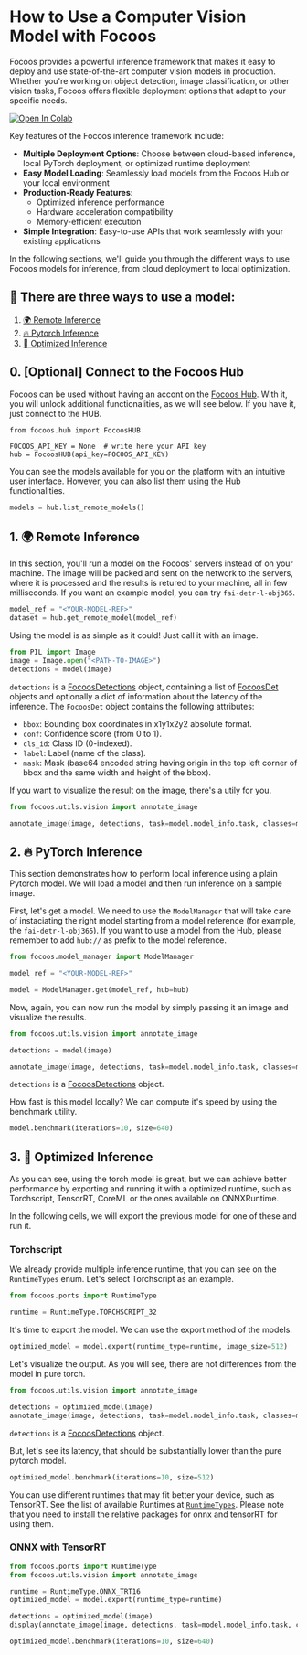 # How to Use a Computer Vision Model with Focoos
Focoos provides a powerful inference framework that makes it easy to deploy and use state-of-the-art computer vision models in production. Whether you're working on object detection, image classification, or other vision tasks, Focoos offers flexible deployment options that adapt to your specific needs.

[![Open In Colab](https://colab.research.google.com/assets/colab-badge.svg)](https://colab.research.google.com/github/FocoosAI/focoos/blob/main/tutorials/inference.ipynb)

Key features of the Focoos inference framework include:

- **Multiple Deployment Options**: Choose between cloud-based inference, local PyTorch deployment, or optimized runtime deployment
- **Easy Model Loading**: Seamlessly load models from the Focoos Hub or your local environment
- **Production-Ready Features**:
    - Optimized inference performance
    - Hardware acceleration compatibility
    - Memory-efficient execution
- **Simple Integration**: Easy-to-use APIs that work seamlessly with your existing applications

In the following sections, we'll guide you through the different ways to use Focoos models for inference, from cloud deployment to local optimization.

## 🎨 There are three ways to use a model:

1. [🌍 Remote Inference](#1-remote-inference)
2. [🔥 Pytorch Inference](#2-pytorch-inference)
3. [🔨 Optimized Inference](#3-optimized-inference)

## 0. \[Optional\] Connect to the Focoos Hub

Focoos can be used without having an accont on the [Focoos Hub](app.focoos.ai). With it, you will unlock additional functionalities, as we will see below. If you have it, just connect to the HUB.
```
from focoos.hub import FocoosHUB

FOCOOS_API_KEY = None  # write here your API key
hub = FocoosHUB(api_key=FOCOOS_API_KEY)
```

You can see the models available for you on the platform with an intuitive user interface.
However, you can also list them using the Hub functionalities.

```python
models = hub.list_remote_models()

```


## 1. 🌍 Remote Inference

In this section, you'll run a model on the Focoos' servers instead of on your machine. The image will be packed and sent on the network to the servers, where it is processed and the results is retured to your machine, all in few milliseconds. If you want an example model, you can try `fai-detr-l-obj365`.



```python
model_ref = "<YOUR-MODEL-REF>"
dataset = hub.get_remote_model(model_ref)
```

Using the model is as simple as it could! Just call it with an image.

```python
from PIL import Image
image = Image.open("<PATH-TO-IMAGE>")
detections = model(image)
```

`detections` is a [FocoosDetections](/focoos/api/ports/#focoos.ports.FocoosDetections) object, containing a list of [FocoosDet](/focoos/api/ports/#focoos.ports.FocoosDet) objects and optionally a dict of information about the latency of the inference. The `FocoosDet` object contains the following attributes:

- `bbox`: Bounding box coordinates in x1y1x2y2 absolute format.
- `conf`: Confidence score (from 0 to 1).
- `cls_id`: Class ID (0-indexed).
- `label`: Label (name of the class).
- `mask`: Mask (base64 encoded string having origin in the top left corner of bbox and the same width and height of the bbox).

If you want to visualize the result on the image, there's a utily for you.

```python
from focoos.utils.vision import annotate_image

annotate_image(image, detections, task=model.model_info.task, classes=model.model_info.classes).save("predictions.png")
```

## 2. 🔥 PyTorch Inference

This section demonstrates how to perform local inference using a plain Pytorch model.
We will load a model and then run inference on a sample image.

First, let's get a model. We need to use the `ModelManager` that will take care of instaciating the right model starting from a model reference (for example, the `fai-detr-l-obj365`). If you want to use a model from the Hub, please remember to add `hub://` as prefix to the model reference.

```python
from focoos.model_manager import ModelManager

model_ref = "<YOUR-MODEL-REF>"

model = ModelManager.get(model_ref, hub=hub)
```

Now, again, you can now run the model by simply passing it an image and visualize the results.

```python
from focoos.utils.vision import annotate_image

detections = model(image)

annotate_image(image, detections, task=model.model_info.task, classes=model.model_info.classes).save("predictions.png")
```

`detections` is a [FocoosDetections](/focoos/api/ports/#focoos.ports.FocoosDetections) object.

How fast is this model locally? We can compute it's speed by using the benchmark utility.

```python
model.benchmark(iterations=10, size=640)
```

## 3. 🔨 Optimized Inference

As you can see, using the torch model is great, but we can achieve better performance by exporting and running it with a optimized runtime, such as Torchscript, TensorRT, CoreML or the ones available on ONNXRuntime.

In the following cells, we will export the previous model for one of these and run it.

### Torchscript

We already provide multiple inference runtime, that you can see on the `RuntimeTypes` enum. Let's select Torchscript as an example.

```python
from focoos.ports import RuntimeType

runtime = RuntimeType.TORCHSCRIPT_32
```

It's time to export the model. We can use the export method of the models.

```python
optimized_model = model.export(runtime_type=runtime, image_size=512)
```

Let's visualize the output. As you will see, there are not differences from the model in pure torch.

```python
from focoos.utils.vision import annotate_image

detections = optimized_model(image)
annotate_image(image, detections, task=model.model_info.task, classes=model.model_info.classes).save("prediction.png")
```
`detections` is a [FocoosDetections](/focoos/api/ports/#focoos.ports.FocoosDetections) object.


But, let's see its latency, that should be substantially lower than the pure pytorch model.
```python
optimized_model.benchmark(iterations=10, size=512)
```

You can use different runtimes that may fit better your device, such as TensorRT. See the list of available Runtimes at [`RuntimeTypes`](). Please note that you need to install the relative packages for onnx and tensorRT for using them.

### ONNX with TensorRT
```python
from focoos.ports import RuntimeType
from focoos.utils.vision import annotate_image

runtime = RuntimeType.ONNX_TRT16
optimized_model = model.export(runtime_type=runtime)

detections = optimized_model(image)
display(annotate_image(image, detections, task=model.model_info.task, classes=model.model_info.classes))

optimized_model.benchmark(iterations=10, size=640)
```
